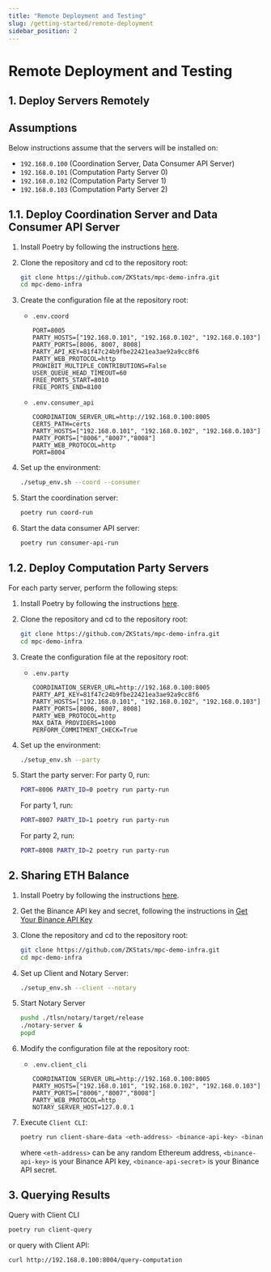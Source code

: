 ```yaml
---
title: "Remote Deployment and Testing"
slug: /getting-started/remote-deployment
sidebar_position: 2
---
```


# Remote Deployment and Testing

## 1. Deploy Servers Remotely

## Assumptions
Below instructions assume that the servers will be installed on:
- `192.168.0.100` (Coordination Server, Data Consumer API Server)
- `192.168.0.101` (Computation Party Server 0)
- `192.168.0.102` (Computation Party Server 1)
- `192.168.0.103` (Computation Party Server 2)

## 1.1. Deploy Coordination Server and Data Consumer API Server
1. Install Poetry by following the instructions [here](https://python-poetry.org/docs/#installation).

2. Clone the repository and cd to the repository root:
   ```bash
   git clone https://github.com/ZKStats/mpc-demo-infra.git
   cd mpc-demo-infra
   ```

3. Create the configuration file at the repository root:
   - `.env.coord`
     ```
     PORT=8005
     PARTY_HOSTS=["192.168.0.101", "192.168.0.102", "192.168.0.103"]
     PARTY_PORTS=[8006, 8007, 8008]
     PARTY_API_KEY=81f47c24b9fbe22421ea3ae92a9cc8f6
     PARTY_WEB_PROTOCOL=http
     PROHIBIT_MULTIPLE_CONTRIBUTIONS=False
     USER_QUEUE_HEAD_TIMEOUT=60
     FREE_PORTS_START=8010
     FREE_PORTS_END=8100
     ```
   - `.env.consumer_api`
     ```
     COORDINATION_SERVER_URL=http://192.168.0.100:8005
     CERTS_PATH=certs
     PARTY_HOSTS=["192.168.0.101", "192.168.0.102", "192.168.0.103"]
     PARTY_PORTS=["8006","8007","8008"]
     PARTY_WEB_PROTOCOL=http
     PORT=8004
     ```

4. Set up the environment:
   ```bash
   ./setup_env.sh --coord --consumer
   ```

5. Start the coordination server:
   ```bash
   poetry run coord-run
   ```

6. Start the data consumer API server:
   ```bash
   poetry run consumer-api-run
   ```

## 1.2. Deploy Computation Party Servers

For each party server, perform the following steps:
1. Install Poetry by following the instructions [here](https://python-poetry.org/docs/#installation).

2. Clone the repository and cd to the repository root:
   ```bash
   git clone https://github.com/ZKStats/mpc-demo-infra.git
   cd mpc-demo-infra
   ```

3. Create the configuration file at the repository root:
   - `.env.party`
     ```
     COORDINATION_SERVER_URL=http://192.168.0.100:8005
     PARTY_API_KEY=81f47c24b9fbe22421ea3ae92a9cc8f6
     PARTY_HOSTS=["192.168.0.101", "192.168.0.102", "192.168.0.103"]
     PARTY_PORTS=[8006, 8007, 8008]
     PARTY_WEB_PROTOCOL=http
     MAX_DATA_PROVIDERS=1000
     PERFORM_COMMITMENT_CHECK=True
     ```

4. Set up the environment:
   ```bash
   ./setup_env.sh --party
   ```

5. Start the party server:
    For party 0, run:
   ```bash
   PORT=8006 PARTY_ID=0 poetry run party-run
   ```
   For party 1, run:
   ```bash
   PORT=8007 PARTY_ID=1 poetry run party-run
   ```
   For party 2, run:
   ```bash
   PORT=8008 PARTY_ID=2 poetry run party-run
   ```


## 2. Sharing ETH Balance
1. Install Poetry by following the instructions [here](https://python-poetry.org/docs/#installation).

2. Get the Binance API key and secret, following the instructions in [Get Your Binance API Key](https://github.com/ZKStats/mpc-demo-infra/blob/main/mpc_demo_infra/client_cli/docker/README.md#step-1-get-your-binance-api-key)

3. Clone the repository and cd to the repository root:
   ```bash
   git clone https://github.com/ZKStats/mpc-demo-infra.git
   cd mpc-demo-infra
   ```

4. Set up Client and Notary Server:
    ```bash
    ./setup_env.sh --client --notary
    ```

5. Start Notary Server
    ```bash
    pushd ./tlsn/notary/target/release
    ./notary-server &
    popd
    ```

4. Modify the configuration file at the repository root:
   - `.env.client_cli`
     ```
     COORDINATION_SERVER_URL=http://192.168.0.100:8005
     PARTY_HOSTS=["192.168.0.101", "192.168.0.102", "192.168.0.103"]
     PARTY_PORTS=["8006","8007","8008"]
     PARTY_WEB_PROTOCOL=http
     NOTARY_SERVER_HOST=127.0.0.1
     ```

5. Execute `Client CLI`:
    ```bash
    poetry run client-share-data <eth-address> <binance-api-key> <binance-api-secret>
    ```
    where `<eth-address>` can be any random Ethereum address, `<binance-api-key>` is your Binance API key, `<binance-api-secret>` is your Binance API secret.

## 3. Querying Results

Query with Client CLI
```bash
poetry run client-query
```

or query with Client API:
```bash
curl http://192.168.0.100:8004/query-computation
```

